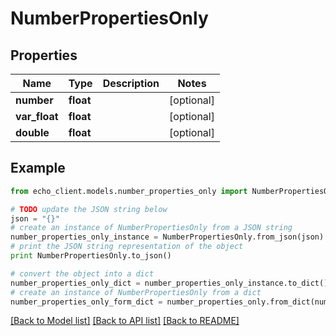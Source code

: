 # NumberPropertiesOnly


## Properties

Name | Type | Description | Notes
------------ | ------------- | ------------- | -------------
**number** | **float** |  | [optional] 
**var_float** | **float** |  | [optional] 
**double** | **float** |  | [optional] 

## Example

```python
from echo_client.models.number_properties_only import NumberPropertiesOnly

# TODO update the JSON string below
json = "{}"
# create an instance of NumberPropertiesOnly from a JSON string
number_properties_only_instance = NumberPropertiesOnly.from_json(json)
# print the JSON string representation of the object
print NumberPropertiesOnly.to_json()

# convert the object into a dict
number_properties_only_dict = number_properties_only_instance.to_dict()
# create an instance of NumberPropertiesOnly from a dict
number_properties_only_form_dict = number_properties_only.from_dict(number_properties_only_dict)
```
[[Back to Model list]](../README.md#documentation-for-models) [[Back to API list]](../README.md#documentation-for-api-endpoints) [[Back to README]](../README.md)


